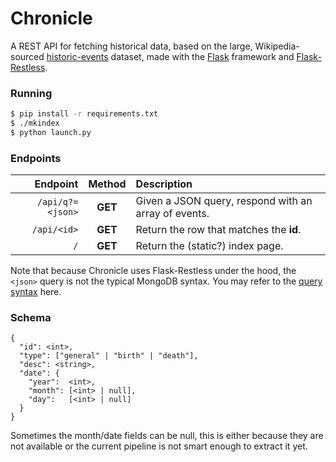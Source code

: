 # Chronicle

A REST API for fetching historical data, based on the
large, Wikipedia-sourced [historic-events] dataset,
made with the [Flask] framework and [Flask-Restless].

### Running

```sh
$ pip install -r requirements.txt
$ ./mkindex
$ python launch.py
```

### Endpoints

| Endpoint         | Method | Description |
|-----------------:|:------:|:------------|
| `/api/q?=<json>` |**GET** | Given a JSON query, respond with an array of events. |
| `/api/<id>`      |**GET** | Return the row that matches the **id**. |
| `/`              |**GET** | Return the (static?) index page. |

Note that because Chronicle uses Flask-Restless under the
hood, the `<json>` query is not the typical MongoDB syntax.
You may refer to the [query syntax] here.

### Schema

    {
      "id": <int>,
      "type": ["general" | "birth" | "death"],
      "desc": <string>,
      "date": {
        "year":  <int>,
        "month": [<int> | null],
        "day":   [<int> | null]
      }
    }

Sometimes the month/date fields can be null, this is
either because they are not available or the current
pipeline is not smart enough to extract it yet.

[historic-events]: https://github.com/tuvalie/historic_events
[Flask]: https://flask.pocoo.org
[Flask-Restless]: flask-restless.readthedocs.org/en/latest/
[query syntax]: http://flask-restless.readthedocs.org/en/latest/searchformat.html

